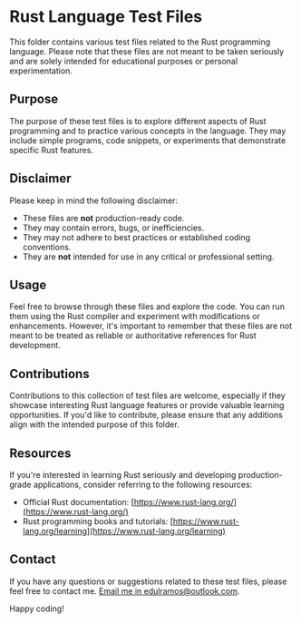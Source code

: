 # Rust Language Test Files

This folder contains various test files related to the Rust programming language. Please note that these files are not meant to be taken seriously and are solely intended for educational purposes or personal experimentation.

## Purpose

The purpose of these test files is to explore different aspects of Rust programming and to practice various concepts in the language. They may include simple programs, code snippets, or experiments that demonstrate specific Rust features.

## Disclaimer

Please keep in mind the following disclaimer:

- These files are **not** production-ready code.
- They may contain errors, bugs, or inefficiencies.
- They may not adhere to best practices or established coding conventions.
- They are **not** intended for use in any critical or professional setting.

## Usage

Feel free to browse through these files and explore the code. You can run them using the Rust compiler and experiment with modifications or enhancements. However, it's important to remember that these files are not meant to be treated as reliable or authoritative references for Rust development.

## Contributions

Contributions to this collection of test files are welcome, especially if they showcase interesting Rust language features or provide valuable learning opportunities. If you'd like to contribute, please ensure that any additions align with the intended purpose of this folder.

## Resources

If you're interested in learning Rust seriously and developing production-grade applications, consider referring to the following resources:

- Official Rust documentation: [https://www.rust-lang.org/](https://www.rust-lang.org/)
- Rust programming books and tutorials: [https://www.rust-lang.org/learning](https://www.rust-lang.org/learning)

## Contact

If you have any questions or suggestions related to these test files, please feel free to contact me.
[Email me in edulramos@outlook.com](mailto:edulramos@outlook.com).

Happy coding!
